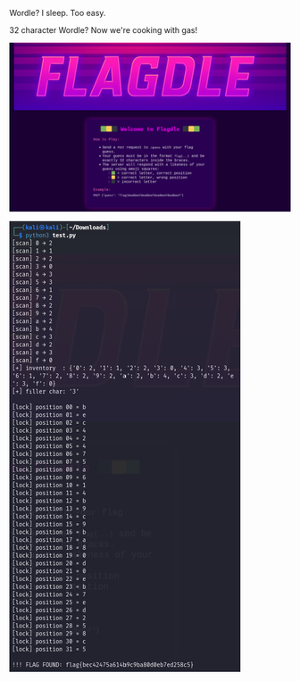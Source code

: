 Wordle? I sleep. Too easy.

32 character Wordle? Now we're cooking with gas! 

![alt text](image.png)

![alt text](image-1.png)